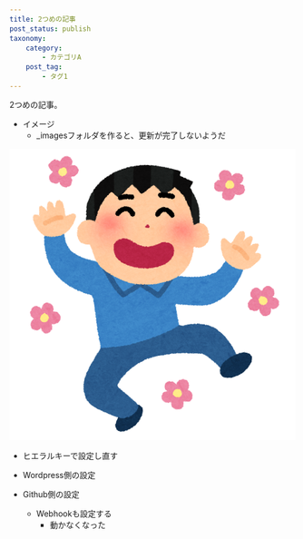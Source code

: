 ```yaml
---
title: 2つめの記事
post_status: publish
taxonomy:
    category:
        - カテゴリA
    post_tag:
        - タグ1
---
```


2つめの記事。

-   イメージ
    -   \_imagesフォルダを作ると、更新が完了しないようだ

![img](./_images/pic1.png)

-   ヒエラルキーで設定し直す

-   Wordpress側の設定
-   Github側の設定
    -   Webhookも設定する
        -   動かなくなった
